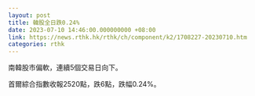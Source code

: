```yaml
---
layout: post
title: 韓股全日跌0.24%
date: 2023-07-10 14:46:00.000000000 +08:00
link: https://news.rthk.hk/rthk/ch/component/k2/1708227-20230710.htm
categories: rthk
---
```


南韓股市偏軟，連續5個交易日向下。

首爾綜合指數收報2520點，跌6點，跌幅0.24%。

